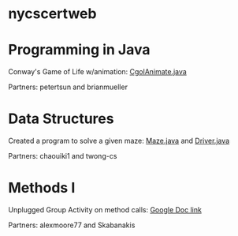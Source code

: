 # nycscertweb

# Programming in Java
Conway's Game of Life w/animation: [CgolAnimate.java](https://github.com/hunter-teacher-cert/work_csci70900-onlinecsteacher/blob/master/4/CgolAnimate.java)

Partners: petertsun and brianmueller

# Data Structures
Created a program to solve a given maze: [Maze.java](https://github.com/hunter-teacher-cert/work_csci70900-onlinecsteacher/blob/master/ds/maze/Maze.java) and [Driver.java](https://github.com/hunter-teacher-cert/work_csci70900-onlinecsteacher/blob/master/ds/maze/Driver.java)

Partners: chaouiki1 and twong-cs

# Methods I
Unplugged Group Activity on method calls:
[Google Doc link](https://docs.google.com/document/d/1RVZExBM5fEi9dlxuF531NjxR1GEzJaLMe5nLaNlf_bY/edit?usp=sharing)

Partners: alexmoore77 and Skabanakis
